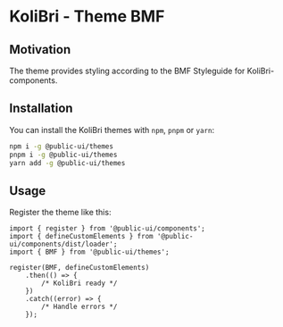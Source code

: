 # KoliBri - Theme BMF

## Motivation

The theme provides styling according to the BMF Styleguide for KoliBri-components.

## Installation

You can install the KoliBri themes with `npm`, `pnpm` or `yarn`:

```bash
npm i -g @public-ui/themes
pnpm i -g @public-ui/themes
yarn add -g @public-ui/themes
```

## Usage

Register the theme like this:

```tsx
import { register } from '@public-ui/components';
import { defineCustomElements } from '@public-ui/components/dist/loader';
import { BMF } from '@public-ui/themes';

register(BMF, defineCustomElements)
	.then(() => {
		/* KoliBri ready */
	})
	.catch((error) => {
		/* Handle errors */
	});
```
